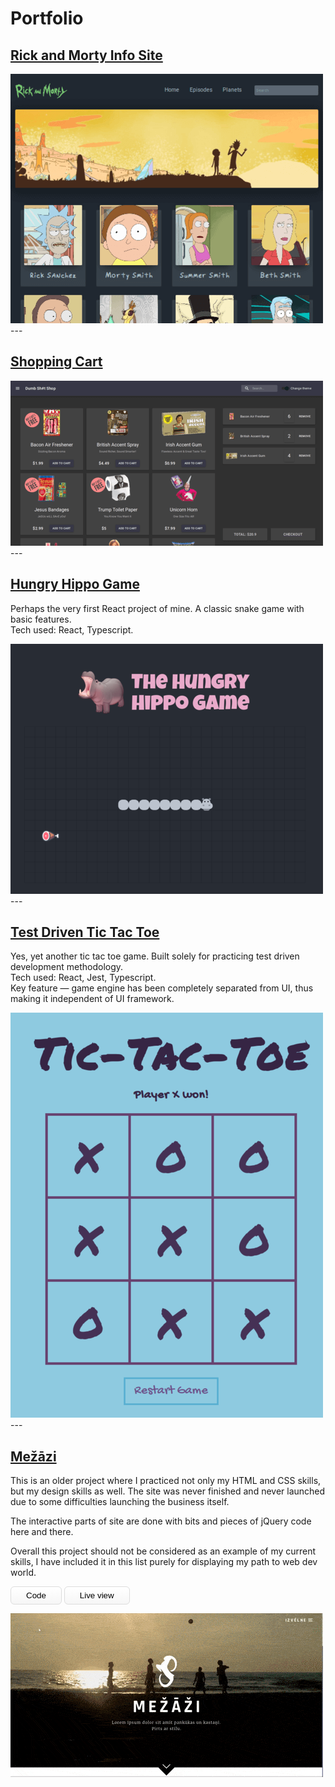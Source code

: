 # Portfolio

## [Rick and Morty Info Site](/rick-and-morty)

<img src="images/rickandmorty.png?raw=true"/>
---

## [Shopping Cart](/shopping-cart)

<img src="images/shop.png?raw=true"/>
---

## [Hungry Hippo Game](https://github.com/mnemosx/hungry-hippo)

Perhaps the very first React project of mine. A classic snake game with basic features.  
Tech used: React, Typescript.  

<img src="images/hungryhippo.png?raw=true"/>
---

## [Test Driven Tic Tac Toe](https://github.com/mnemosx/react-tictactoe)

Yes, yet another tic tac toe game. Built solely for practicing test driven development methodology.  
Tech used: React, Jest, Typescript.  
Key feature — game engine has been completely separated from UI, thus making it independent of UI framework.  

<img src="images/ttt.png?raw=true"/>
---

## [Mežāzi](/mezazi)

This is an older project where I practiced not only my HTML and CSS skills, but my design skills as well. The site was never finished and never launched due to some difficulties launching the business itself.  

The interactive parts of site are done with bits and pieces of jQuery code here and there.  

Overall this project should not be considered as an example of my current skills, I have included it in this list purely for displaying my path to web dev world.

<button name="button" onclick="https://github.com/mnemosx/mezazi" style="background:linear-gradient(to bottom, #ffffff 5%, #f6f6f6 100%);
	background-color:#ffffff;
	border-radius:6px;
	border:1px solid #dcdcdc;
	padding:6px 24px;
	text-decoration:none;">Code</button>
<button name="button" onclick="https://mnemosx.github.io/mezazi/" style="background:linear-gradient(to bottom, #ffffff 5%, #f6f6f6 100%);
	background-color:#ffffff;
	border-radius:6px;
	border:1px solid #dcdcdc;
	padding:6px 24px;
	text-decoration:none;">Live view</button>

<img src="images/mezazi.gif?raw=true"/>